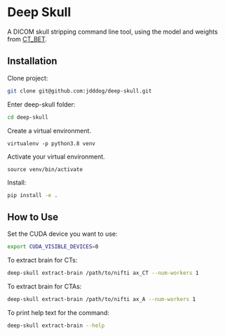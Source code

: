 # Deep Skull
A DICOM skull stripping command line tool, using the model and weights from [CT_BET](https://github.com/aqqush/CT_BET).

## Installation
Clone project:
```bash
git clone git@github.com:jdddog/deep-skull.git
```

Enter deep-skull folder:
```bash
cd deep-skull
```

Create a virtual environment.
```
virtualenv -p python3.8 venv
```

Activate your virtual environment.
```
source venv/bin/activate
```

Install:
```bash
pip install -e .
```

## How to Use
Set the CUDA device you want to use:
```bash
export CUDA_VISIBLE_DEVICES=0
```

To extract brain for CTs:
```bash
deep-skull extract-brain /path/to/nifti ax_CT --num-workers 1
```

To extract brain for CTAs:
```bash
deep-skull extract-brain /path/to/nifti ax_A --num-workers 1
```

To print help text for the command:
```bash
deep-skull extract-brain --help
```